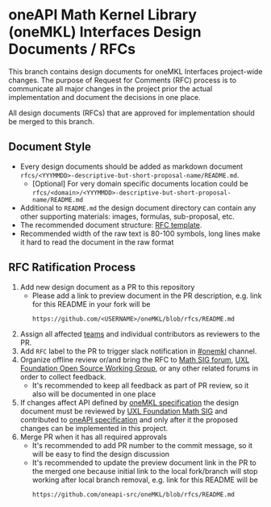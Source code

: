 # oneAPI Math Kernel Library (oneMKL) Interfaces Design Documents / RFCs

This branch contains design documents for oneMKL Interfaces project-wide changes. The purpose of Request for Comments (RFC) process is to communicate all major changes in the project prior the actual implementation and document the decisions in one place.

All design documents (RFCs) that are approved for implementation should be merged to this branch.

## Document Style

* Every design documents should be added as markdown document
`rfcs/<YYYMMDD>-descriptive-but-short-proposal-name/README.md`.
    * [Optional] For very domain specific documents location could be
`rfcs/<domain>/<YYYMMDD>-descriptive-but-short-proposal-name/README.md`
* Additional to `README.md` the design document directory can contain any other
supporting materials: images, formulas, sub-proposal, etc.
* The recommended document structure:
[RFC template](rfcs/template.md).
* Recommended width of the raw text is 80-100 symbols,
long lines make it hard to read the document in the raw format


## RFC Ratification Process

1. Add new design document as a PR to this repository
    * Please add a link to preview document in the PR description,
e.g. link for this README in your fork will be
        ```
        https://github.com/<USERNAME>/oneMKL/blob/rfcs/README.md
        ```
2. Assign all affected [teams](https://github.com/oneapi-src/oneMKL/blob/develop/README.md#contributing) and individual
contributors as reviewers to the PR.
3. Add `RFC` label to the PR to trigger slack notification in [#onemkl](https://uxlfoundation.slack.com/archives/onemkl) channel.
4. Organize offline review or/and bring the RFC to [Math SIG forum](https://lists.uxlfoundation.org/g/Math-SIG), [UXL Foundation Open Source Working Group](https://lists.uxlfoundation.org/g/open-source-wg), or any other related forums in order to collect feedback.
    * It's recommended to keep all feedback as part of PR review, so it also
will be documented in one place
5. If changes affect API defined by [oneMKL specification](https://oneapi-spec.uxlfoundation.org/specifications/oneapi/latest/elements/onemkl/source/) the design document must be reviewed by [UXL Foundation Math SIG](https://github.com/uxlfoundation/foundation/tree/main/math) and contributed to [oneAPI specification](https://github.com/uxlfoundation/oneAPI-spec) and only after it the proposed changes can be implemented in this project.
6. Merge PR when it has all required approvals
    * It's recommended to add PR number to the commit message, so it will be easy
to find the design discussion
    * It's recommended to update the preview document link in the PR to the merged
one because initial link to the local fork/branch will stop working after local branch removal,
e.g. link for this README will be 
        ```
        https://github.com/oneapi-src/oneMKL/blob/rfcs/README.md
        ```

